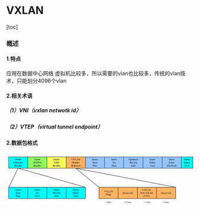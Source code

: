 # VXLAN

[toc]

### 概述

#### 1.特点
应用在数据中心网络
虚拟机比较多，所以需要的vlan也比较多，传统的vlan技术，只能划分4096个vlan

#### 2.相关术语

##### （1）VNI（vxlan netwotk id）

##### （2）VTEP（virtual tunnel endpoint）

#### 2.数据包格式
![](./imgs/vxlan_01.png)
